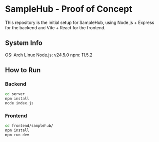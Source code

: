 # SampleHub - Proof of Concept

This repository is the initial setup for SampleHub, using Node.js + Express for the backend and Vite + React for the frontend.

## System Info
OS: Arch Linux
Node.js: v24.5.0
npm: 11.5.2

## How to Run
### Backend
```bash
cd server
npm install
node index.js
```
### Frontend
```bash
cd frontend/samplehub/
npm install
npm run dev
```

